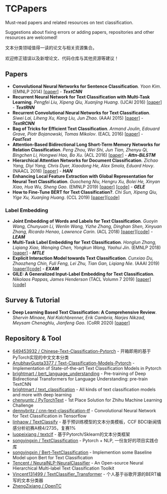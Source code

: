 # TCPapers
Must-read papers and related resources on text classification.

Suggestions about fixing errors or adding papers, repositories and other resources are welcomed!

文本分类领域值得一读的论文与相关资源集合。

欢迎修正错误以及新增论文、代码仓库与其他资源等建议！

## Papers
- **Convolutional Neural Networks for Sentence Classification**. *Yoon Kim*. (EMNLP 2014) [[paper]](https://arxiv.org/abs/1408.5882) - ***TextCNN***
- **Recurrent Neural Network for Text Classification with Multi-Task Learning**. *Pengfei Liu, Xipeng Qiu, Xuanjing Huang*. (IJCAI 2016) [[paper]](https://arxiv.org/abs/1605.05101) - ***TextRNN***
- **Recurrent Convolutional Neural Networks for Text Classification**. *Siwei Lai, Liheng Xu, Kang Liu, Jun Zhao*. (AAAI 2015) [[paper]](http://www.nlpr.ia.ac.cn/cip/~liukang/liukangPageFile/Recurrent%20Convolutional%20Neural%20Networks%20for%20Text%20Classification.pdf) - ***TextRCNN***
- **Bag of Tricks for Efficient Text Classification**. *Armand Joulin, Edouard Grave, Piotr Bojanowski, Tomas Mikolov*. (EACL 2016) [[paper]](https://arxiv.org/abs/1607.01759) - ***FastText***
- **Attention-Based Bidirectional Long Short-Term Memory Networks for Relation Classification**. *Peng Zhou, Wei Shi, Jun Tian, Zhenyu Qi, Bingchen Li, Hongwei Hao, Bo Xu*. (ACL 2016) [[paper]](https://www.aclweb.org/anthology/P16-2034/) - ***Attn-BiLSTM***
- **Hierarchical Attention Networks for Document Classification**. *Zichao Yang, Diyi Yang, Chris Dyer, Xiaodong He, Alex Smola, Eduard Hovy*. (NAACL 2016) [[paper]](https://www.aclweb.org/anthology/N16-1174/) - ***HAN***
- **Enhancing Local Feature Extraction with Global Representation for Neural Text Classification**. *Guocheng Niu, Hengru Xu, Bolei He, Xinyan Xiao, Hua Wu, Sheng Gao*. (EMNLP 2019) [[paper]](https://www.aclweb.org/anthology/D19-1047/) [[code]](https://github.com/cdbgogo/Encoder1-Encoder2) - ***GELE***
- **How to Fine-Tune BERT for Text Classification?**. *Chi Sun, Xipeng Qiu, Yige Xu, Xuanjing Huang*. (CCL 2019) [[paper]](https://arxiv.org/abs/1905.05583)[[code]](https://github.com/xuyige/BERT4doc-Classification)

### Label Embedding
- **Joint Embedding of Words and Labels for Text Classification**. *Guoyin Wang, Chunyuan Li, Wenlin Wang, Yizhe Zhang, Dinghan Shen, Xinyuan Zhang, Ricardo Henao, Lawrence Carin*. (ACL 2018) [[paper]](https://arxiv.org/abs/1805.04174)[[code]](https://github.com/guoyinwang/LEAM) - ***LEAM***
- **Multi-Task Label Embedding for Text Classification**. *Honglun Zhang, Liqiang Xiao, Wenqing Chen, Yongkun Wang, Yaohui Jin*. (EMNLP 2018) [[paper]](https://arxiv.org/abs/1710.07210) - ***MTLE***
- **Explicit Interaction Model towards Text Classification**. *Cunxiao Du, Zhaozheng Chin, Fuli Feng, Lei Zhu, Tian Gan, Liqiang Nie*. (AAAI 2019) [[paper]](https://arxiv.org/abs/1811.09386)[[code]](https://github.com/NonvolatileMemory/AAAI_2019_EXAM) - ***EXAM***
- **GILE: A Generalized Input-Label Embedding for Text Classification**. *Nikolaos Pappas, James Henderson* (TACL Volumn 7 2019) [[paper]](https://transacl.org/ojs/index.php/tacl/article/view/1550)[[code]](https://github.com/idiap/gile)

## Survey & Tutorial
- **Deep Learning Based Text Classification: A Comprehensive Review**. *Shervin Minaee, Nal Kalchbrenner, Erik Cambria, Narjes Nikzad, Meysam Chenaghlu, Jianfeng Gao*. (CoRR 2020) [[paper]](https://arxiv.org/abs/2004.03705)

## Repository & Tool
- [649453932 / Chinese-Text-Classification-Pytorch](https://github.com/649453932/Chinese-Text-Classification-Pytorch) - 开箱即用的基于PyTorch实现的中文文本分类
- [AnubhavGupta3377 / Text-Classification-Models-Pytorch](https://github.com/AnubhavGupta3377/Text-Classification-Models-Pytorch) - Implementation of State-of-the-art Text Classification Models in Pytorch
- [brightmart / bert_language_understanding](https://github.com/brightmart/bert_language_understanding) - Pre-training of Deep Bidirectional Transformers for Language Understanding: pre-train TextCNN
- [brightmart / text_classification](https://github.com/brightmart/text_classification) - All kinds of text classification models and more with deep learning
- [chenyuntc / PyTorchText](https://github.com/chenyuntc/PyTorchText) - 1st Place Solution for Zhihu Machine Learning Challenge
- [dennybritz / cnn-text-classification-tf](https://github.com/dennybritz/cnn-text-classification-tf) - Convolutional Neural Network for Text Classification in Tensorflow
- [linhaow / TextClassify](https://github.com/linhaow/TextClassify) - 基于预训练模型的文本分类模板，CCF BDCI新闻情感分析初赛A榜4/2735，复赛1%
- [luopeixiang / textclf](https://github.com/luopeixiang/textclf) - 基于Pytorch/Sklearn的文本分类框架
- [songyingxin / TextClassification](https://github.com/songyingxin/TextClassification) - Pytorch + NLP, 一份友好的项目实践仓库
- [songyingxin / Bert-TextClassification](https://github.com/songyingxin/Bert-TextClassification) - Implemention some Baseline Model upon Bert for Text Classification
- [Tencent / NeuralNLP-NeuralClassifier](https://github.com/Tencent/NeuralNLP-NeuralClassifier) - An Open-source Neural Hierarchical Multi-label Text Classification Toolkit
- [Vincent131499 / TextClassifier_Transformer](https://github.com/Vincent131499/TextClassifier_Transformer) - 个人基于谷歌开源的BERT编写的文本分类器
- [ZhengZixiang / OpenTC](https://github.com/ZhengZixiang/OpenTC)
